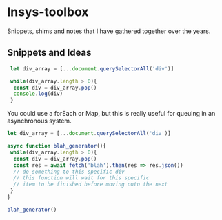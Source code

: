 # lnsys-toolbox
Snippets, shims and notes that I have gathered together over the years. 


## Snippets and Ideas

```javascript
 let div_array = [...document.querySelectorAll('div')]

 while(div_array.length > 0){
  const div = div_array.pop()
  console.log(div)
 }

```

You could use a forEach or Map, but this is really useful for queuing in an asynchronous system.
```javascript
let div_array = [...document.querySelectorAll('div')]

async function blah_generator(){
 while(div_array.length > 0){
  const div = div_array.pop()
  const res = await fetch('blah').then(res => res.json())
  // do something to this specific div
  // this function will wait for this specific
  // item to be finished before moving onto the next
 }
}

blah_generator()

```
